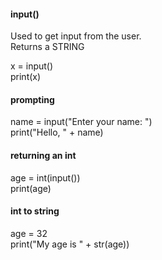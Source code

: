 #### input()

Used to get input from the user.  
Returns a STRING

x = input()  
print(x)

#### prompting

name = input("Enter your name: ")  
print("Hello, " + name)

#### returning an int

age = int(input())  
print(age)

#### int to string

age = 32  
print("My age is " + str(age))

